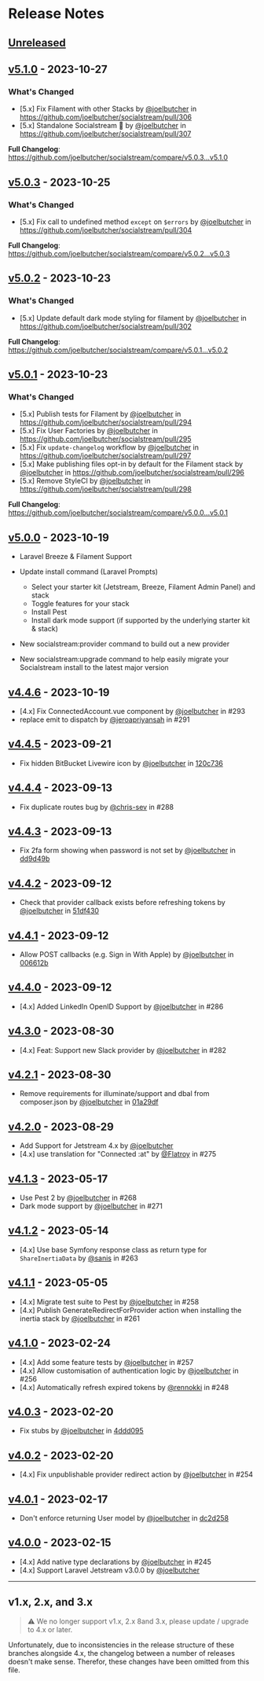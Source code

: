 # Release Notes

## [Unreleased](https://github.com/joelbutcher/socialstream/compare/v5.1.0...5.x)

## [v5.1.0](https://github.com/joelbutcher/socialstream/compare/v5.0.3...v5.1.0) - 2023-10-27

### What's Changed

- [5.x] Fix Filament with other Stacks by [@joelbutcher](https://github.com/joelbutcher) in https://github.com/joelbutcher/socialstream/pull/306
- [5.x] Standalone Socialstream 🚀 by [@joelbutcher](https://github.com/joelbutcher) in https://github.com/joelbutcher/socialstream/pull/307

**Full Changelog**: https://github.com/joelbutcher/socialstream/compare/v5.0.3...v5.1.0

## [v5.0.3](https://github.com/joelbutcher/socialstream/compare/v5.0.2...v5.0.3) - 2023-10-25

### What's Changed

- [5.x] Fix call to undefined method `except` on `$errors` by [@joelbutcher](https://github.com/joelbutcher) in https://github.com/joelbutcher/socialstream/pull/304

**Full Changelog**: https://github.com/joelbutcher/socialstream/compare/v5.0.2...v5.0.3

## [v5.0.2](https://github.com/joelbutcher/socialstream/compare/v5.0.1...v5.0.2) - 2023-10-23

### What's Changed

- [5.x] Update default dark mode styling for filament by [@joelbutcher](https://github.com/joelbutcher) in https://github.com/joelbutcher/socialstream/pull/302

**Full Changelog**: https://github.com/joelbutcher/socialstream/compare/v5.0.1...v5.0.2

## [v5.0.1](https://github.com/joelbutcher/socialstream/compare/v4.4.6...v5.0.1) - 2023-10-23

### What's Changed

- [5.x] Publish tests for Filament by [@joelbutcher](https://github.com/joelbutcher) in https://github.com/joelbutcher/socialstream/pull/294
- [5.x] Fix User Factories by [@joelbutcher](https://github.com/joelbutcher) in https://github.com/joelbutcher/socialstream/pull/295
- [5.x] Fix `update-changelog` workflow by [@joelbutcher](https://github.com/joelbutcher) in https://github.com/joelbutcher/socialstream/pull/297
- [5.x] Make publishing files opt-in by default for the Filament stack by [@joelbutcher](https://github.com/joelbutcher) in https://github.com/joelbutcher/socialstream/pull/296
- [5.x] Remove StyleCI by [@joelbutcher](https://github.com/joelbutcher) in https://github.com/joelbutcher/socialstream/pull/298

**Full Changelog**: https://github.com/joelbutcher/socialstream/compare/v5.0.0...v5.0.1

## [v5.0.0](https://github.com/joelbutcher/socialstream/compare/v4.4.6...v5.0.0) - 2023-10-19

- Laravel Breeze & Filament Support   
  
- Update install command (Laravel Prompts)   
     
  - Select your starter kit (Jetstream, Breeze, Filament Admin Panel) and stack   
  - Toggle features for your stack   
  - Install Pest   
  - Install dark mode support (if supported by the underlying starter kit & stack)   
  
- New socialstream:provider command to build out a new provider   
  
- New socialstream:upgrade command to help easily migrate your Socialstream install to the latest major version   
  

## [v4.4.6](https://github.com/joelbutcher/socialstream/compare/v4.4.5...v4.4.6) - 2023-10-19

- [4.x] Fix ConnectedAccount.vue component by [@joelbutcher](https://github.com/joelbutcher) in #293
- replace emit to dispatch by [@jeroapriyansah](https://github.com/jeroapriyansah) in #291

## [v4.4.5](https://github.com/joelbutcher/socialstream/compare/v4.4.4...v4.4.5) - 2023-09-21

- Fix hidden BitBucket Livewire icon by [@joelbutcher](https://github.com/joelbutcher) in [120c736](https://github.com/joelbutcher/socialstream/commit/120c736a56efcc7834e90e77e99b8eea3371dd8e)

## [v4.4.4](https://github.com/joelbutcher/socialstream/compare/v4.4.3...v4.4.4) - 2023-09-13

- Fix duplicate routes bug by [@chris-sev](https://github.com/chris-sev) in #288

## [v4.4.3](https://github.com/joelbutcher/socialstream/compare/v4.4.2...v4.4.3) - 2023-09-13

- Fix 2fa form showing when password is not set by [@joelbutcher](https://github.com/joelbutcher) in [dd9d49b](https://github.com/joelbutcher/socialstream/commit/dd9d49bd3097a3d094589afed215a2f24b6561c6)

## [v4.4.2](https://github.com/joelbutcher/socialstream/compare/v4.4.1...v4.4.2) - 2023-09-12

- Check that provider callback exists before refreshing tokens by [@joelbutcher](https://github.com/joelbutcher) in [51df430](https://github.com/joelbutcher/socialstream/commit/51df430533f5da3486d4549d0500623a59202c1d)

## [v4.4.1](https://github.com/joelbutcher/socialstream/compare/v4.4.0...v4.4.1) - 2023-09-12

- Allow POST callbacks (e.g. Sign in With Apple) by [@joelbutcher](https://github.com/joelbutcher) in [006612b](https://github.com/joelbutcher/socialstream/commit/006612bec90dff631726453fba86eb339224375c)

## [v4.4.0](https://github.com/joelbutcher/socialstream/compare/v4.3.0...v4.4.0) - 2023-09-12

- [4.x] Added LinkedIn OpenID Support by [@joelbutcher](https://github.com/joelbutcher) in #286

## [v4.3.0](https://github.com/joelbutcher/socialstream/compare/v4.2.1...v4.3.0) - 2023-08-30

- [4.x] Feat: Support new Slack provider by [@joelbutcher](https://github.com/joelbutcher) in #282

## [v4.2.1](https://github.com/joelbutcher/socialstream/compare/v4.2.0...v4.2.1) - 2023-08-30

- Remove requirements for illuminate/support and dbal from composer.json by [@joelbutcher](https://github.com/joelbutcher) in [01a29df](https://github.com/joelbutcher/socialstream/commit/01a29df7e5043a3fdd7ebc6627165d28b8acff1e)

## [v4.2.0](https://github.com/joelbutcher/socialstream/compare/v4.1.3...v4.2.0) - 2023-08-29

- Add Support for Jetstream 4.x by [@joelbutcher](https://github.com/joelbutcher)
- [4.x] use translation for "Connected :at" by [@Flatroy](https://github.com/Flatroy) in #275

## [v4.1.3](https://github.com/joelbutcher/socialstream/compare/v4.1.2...v4.1.3) - 2023-05-17

- Use Pest 2 by [@joelbutcher](https://github.com/joelbutcher) in #268
- Dark mode support by [@joelbutcher](https://github.com/joelbutcher) in #271

## [v4.1.2](https://github.com/joelbutcher/socialstream/compare/v4.1.1...v4.1.2) - 2023-05-14

- [4.x] Use base Symfony response class as return type for `ShareInertiaData` by [@sanis](https://github.com/sanis) in #263

## [v4.1.1](https://github.com/joelbutcher/socialstream/compare/v4.1.0...v4.1.1) - 2023-05-05

- [4.x] Migrate test suite to Pest by [@joelbutcher](https://github.com/joelbutcher) in #258
- [4.x] Publish GenerateRedirectForProvider action when installing the inertia stack by [@joelbutcher](https://github.com/joelbutcher) in #261

## [v4.1.0](https://github.com/joelbutcher/socialstream/compare/v4.0.3...v4.1.0) - 2023-02-24

- [4.x] Add some feature tests by [@joelbutcher](https://github.com/joelbutcher) in #257
- [4.x] Allow customisation of authentication logic by [@joelbutcher](https://github.com/joelbutcher) in #256
- [4.x] Automatically refresh expired tokens by [@rennokki](https://github.com/rennokki) in #248

## [v4.0.3](https://github.com/joelbutcher/socialstream/compare/v4.0.2...v4.0.3) - 2023-02-20

- Fix stubs by [@joelbutcher](https://github.com/joelbutcher) in [4ddd095](https://github.com/joelbutcher/socialstream/commit/4ddd095d8e5b166b4d6b9f275f269c17a531b693)

## [v4.0.2](https://github.com/joelbutcher/socialstream/compare/v4.0.1...v4.0.2) - 2023-02-20

- [4.x] Fix unpublishable provider redirect action by [@joelbutcher](https://github.com/joelbutcher) in #254

## [v4.0.1](https://github.com/joelbutcher/socialstream/compare/v4.0.0...v4.0.1) - 2023-02-17

- Don't enforce returning User model by [@joelbutcher](https://github.com/joelbutcher) in [dc2d258](https://github.com/joelbutcher/socialstream/commit/dc2d2580ab300d05a3eead98bc251ead4b85dbf2)

## [v4.0.0](https://github.com/joelbutcher/socialstream/compare/v3.9.0...v4.0.0) - 2023-02-15

- [4.x] Add native type declarations by [@joelbutcher](https://github.com/joelbutcher) in #245
- [4.x] Support Laravel Jetstream v3.0.0 by [@joelbutcher](https://github.com/joelbutcher)


---

## v1.x, 2.x, and 3.x

> :warning: We no longer support v1.x, 2.x 8and 3.x, please update / upgrade to 4.x or later.

Unfortunately, due to inconsistencies in the release structure of these branches alongside 4.x, the changelog between a number of releases doesn't make sense.
Therefor, these changes have been omitted from this file.
